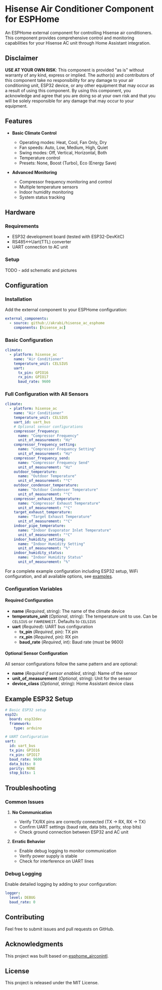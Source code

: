 # Hisense Air Conditioner Component for ESPHome

An ESPHome external component for controlling Hisense air conditioners. This component provides comprehensive control and monitoring capabilities for your Hisense AC unit through Home Assistant integration.

## Disclaimer

**USE AT YOUR OWN RISK**: This component is provided "as is" without warranty of any kind, express or implied. The author(s) and contributors of this component take no responsibility for any damage to your air conditioning unit, ESP32 device, or any other equipment that may occur as a result of using this component. By using this component, you acknowledge and agree that you are doing so at your own risk and that you will be solely responsible for any damage that may occur to your equipment.

## Features

- **Basic Climate Control**
  - Operating modes: Heat, Cool, Fan Only, Dry
  - Fan speeds: Auto, Low, Medium, High, Quiet
  - Swing modes: Off, Vertical, Horizontal, Both
  - Temperature control
  - Presets: None, Boost (Turbo), Eco (Energy Save)

- **Advanced Monitoring**
  - Compressor frequency monitoring and control
  - Multiple temperature sensors
  - Indoor humidity monitoring
  - System status tracking

## Hardware

### Requirements
- ESP32 development board (tested with ESP32-DevKitC)
- RS485<->Uart(TTL) converter
- UART connection to AC unit

### Setup
TODO - add schematic and pictures

## Configuration

### Installation

Add the external component to your ESPHome configuration:

```yaml
external_components:
  - source: github://akrabi/hisense_ac_esphome
    components: [hisense_ac]
```


### Basic Configuration

```yaml
climate:
  - platform: hisense_ac
    name: "Air Conditioner"
    temperature_unit: CELSIUS
    uart:
      tx_pin: GPIO16
      rx_pin: GPIO17
      baud_rate: 9600
```

### Full Configuration with All Sensors

```yaml
climate:
  - platform: hisense_ac
    name: "Air Conditioner"
    temperature_unit: CELSIUS
    uart_id: uart_bus
    # Optional sensor configurations
    compressor_frequency:
      name: "Compressor Frequency"
      unit_of_measurement: "Hz"
    compressor_frequency_setting:
      name: "Compressor Frequency Setting"
      unit_of_measurement: "Hz"
    compressor_frequency_send:
      name: "Compressor Frequency Send"
      unit_of_measurement: "Hz"
    outdoor_temperature:
      name: "Outdoor Temperature"
      unit_of_measurement: "°C"
    outdoor_condenser_temperature:
      name: "Outdoor Condenser Temperature"
      unit_of_measurement: "°C"
    compressor_exhaust_temperature:
      name: "Compressor Exhaust Temperature"
      unit_of_measurement: "°C"
    target_exhaust_temperature:
      name: "Target Exhaust Temperature"
      unit_of_measurement: "°C"
    indoor_pipe_temperature:
      name: "Indoor Evaporator Inlet Temperature"
      unit_of_measurement: "°C"
    indoor_humidity_setting:
      name: "Indoor Humidity Setting"
      unit_of_measurement: "%"
    indoor_humidity_status:
      name: "Indoor Humidity Status"
      unit_of_measurement: "%"
```

For a complete example configuration including ESP32 setup, WiFi configuration, and all available options, see [examples](examples/README.md).

### Configuration Variables

#### Required Configuration
- **name** (*Required*, string): The name of the climate device
- **temperature_unit** (*Optional*, string): The temperature unit to use. Can be `CELSIUS` or `FAHRENHEIT`. Defaults to `CELSIUS`
- **uart** (*Required*): UART bus configuration
  - **tx_pin** (*Required*, pin): TX pin
  - **rx_pin** (*Required*, pin): RX pin
  - **baud_rate** (*Required*, int): Baud rate (must be 9600)

#### Optional Sensor Configuration
All sensor configurations follow the same pattern and are optional:
- **name** (*Required if sensor enabled*, string): Name of the sensor
- **unit_of_measurement** (*Optional*, string): Unit for the sensor
- **device_class** (*Optional*, string): Home Assistant device class

## Example ESP32 Setup

```yaml
# Basic ESP32 setup
esp32:
  board: esp32dev
  framework:
    type: arduino

# UART Configuration
uart:
  id: uart_bus
  tx_pin: GPIO16
  rx_pin: GPIO17
  baud_rate: 9600
  data_bits: 8
  parity: NONE
  stop_bits: 1
```

## Troubleshooting

### Common Issues

1. **No Communication**
   - Verify TX/RX pins are correctly connected (TX → RX, RX → TX)
   - Confirm UART settings (baud rate, data bits, parity, stop bits)
   - Check ground connection between ESP32 and AC unit

2. **Erratic Behavior**
   - Enable debug logging to monitor communication
   - Verify power supply is stable
   - Check for interference on UART lines

### Debug Logging

Enable detailed logging by adding to your configuration:

```yaml
logger:
  level: DEBUG
  baud_rate: 0
```

## Contributing

Feel free to submit issues and pull requests on GitHub.

## Acknowledgments

This project was built based on [esphome_airconintl](https://github.com/pslawinski/esphome_airconintl).

## License

This project is released under the MIT License.
